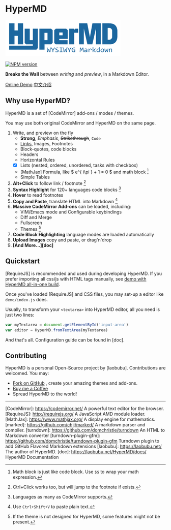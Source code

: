 # HyperMD

![HyperMD Markdown Editor](./demo/logo.png)

[![NPM version](https://img.shields.io/npm/v/hypermd.svg?style=flat-square)](https://npmjs.org/package/hypermd)

**Breaks the Wall** between *writing* and *preview*, in a Markdown Editor.

[Online Demo](https://laobubu.net/HyperMD/)
[中文介绍](./demo/README.zh-CN.md)

## Why use HyperMD?

HyperMD is a set of [CodeMirror] add-ons / modes / themes.

You may use both original CodeMirror and HyperMD on the same page.

1. Write, and preview on the fly
    - **Strong**, *Emphasis*, ~~Strikethrough~~, `Code`
    - [Links](https://laobubu.net), Images, Footnotes
    - Block-quotes, code blocks
    - Headers
    - Horizontal Rules
    - [x] Lists (nested, ordered, unordered, tasks with checkbox)
    - [MathJax] Formula, like $ e^{ i\pi } + 1 = 0 $ and math block [^4]
    - Simple Tables
2. **Alt+Click** to follow link / footnote [^1]
3. **Syntax Highlight** for 120+ languages code blocks [^2]
4. **Hover** to read footnotes
5. **Copy and Paste**, translate HTML into Markdown [^5]
6. **Massive CodeMirror Add-ons** can be loaded, including:
    - VIM/Emacs mode and Configurable keybindings
    - Diff and Merge
    - Fullscreen
    - Themes [^3]
7. **Code Block Highlighting** language modes are loaded automatically
8. **Upload Images** copy and paste, or drag'n'drop
9. **[And More...][doc]**

## Quickstart

[RequireJS] is recommended and used during developing HyperMD.
If you prefer importing all css/js with HTML tags manually, see [demo with HyperMD all-in-one build](./docs/examples/ai1.html).

Once you've loaded [RequireJS] and CSS files, you may set-up a editor like `demo/index.js` does.

Usually, to transform your `<textarea>` into HyperMD editor, all you need is just two lines:

```javascript
var myTextarea = document.getElementById('input-area')
var editor = HyperMD.fromTextArea(myTextarea)
```

And that's all. Configuration guide can be found in [doc].

## Contributing

HyperMD is a personal Open-Source project by [laobubu].
Contributions are welcomed. You may:

 - [Fork on GitHub](https://github.com/laobubu/HyperMD/) , create your amazing themes and add-ons.
 - [Buy me a Coffee](https://laobubu.net/donate.html)
 - Spread HyperMD to the world!



-------------------------------------------------------
[CodeMirror]: https://codemirror.net/   A powerful text editor for the browser.
[RequireJS]:  http://requirejs.org/   A JavaScript AMD module loader.
[MathJax]:  https://www.mathjax.org/  A display engine for mathematics.
[marked]:   https://github.com/chjj/marked/  A markdown parser and compiler.
[turndown]: https://github.com/domchristie/turndown An HTML to Markdown converter
[turndown-plugin-gfm]: https://github.com/domchristie/turndown-plugin-gfm Turndown plugin to add GitHub Flavored Markdown extensions
[laobubu]:  https://laobubu.net/  The author of HyperMD.
[doc]: https://laobubu.net/HyperMD/docs/ HyperMD Documentation

[^1]: Ctrl+Click works too, but will jump to the footnote if exists.
[^2]: Languages as many as CodeMirror supports.
[^3]: If the theme is not designed for HyperMD, some features might not be present.
[^4]: Math block is just like code block. Use `$$` to wrap your math expression.
[^5]: Use `Ctrl+Shift+V` to paste plain text.
